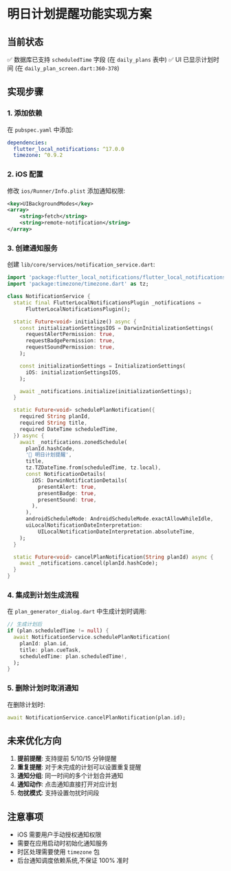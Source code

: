 # 明日计划提醒功能实现方案

## 当前状态

✅ 数据库已支持 `scheduledTime` 字段 (在 `daily_plans` 表中)
✅ UI 已显示计划时间 (在 `daily_plan_screen.dart:360-378`)

## 实现步骤

### 1. 添加依赖

在 `pubspec.yaml` 中添加:

```yaml
dependencies:
  flutter_local_notifications: ^17.0.0
  timezone: ^0.9.2
```

### 2. iOS 配置

修改 `ios/Runner/Info.plist` 添加通知权限:

```xml
<key>UIBackgroundModes</key>
<array>
    <string>fetch</string>
    <string>remote-notification</string>
</array>
```

### 3. 创建通知服务

创建 `lib/core/services/notification_service.dart`:

```dart
import 'package:flutter_local_notifications/flutter_local_notifications.dart';
import 'package:timezone/timezone.dart' as tz;

class NotificationService {
  static final FlutterLocalNotificationsPlugin _notifications =
      FlutterLocalNotificationsPlugin();

  static Future<void> initialize() async {
    const initializationSettingsIOS = DarwinInitializationSettings(
      requestAlertPermission: true,
      requestBadgePermission: true,
      requestSoundPermission: true,
    );

    const initializationSettings = InitializationSettings(
      iOS: initializationSettingsIOS,
    );

    await _notifications.initialize(initializationSettings);
  }

  static Future<void> schedulePlanNotification({
    required String planId,
    required String title,
    required DateTime scheduledTime,
  }) async {
    await _notifications.zonedSchedule(
      planId.hashCode,
      '📅 明日计划提醒',
      title,
      tz.TZDateTime.from(scheduledTime, tz.local),
      const NotificationDetails(
        iOS: DarwinNotificationDetails(
          presentAlert: true,
          presentBadge: true,
          presentSound: true,
        ),
      ),
      androidScheduleMode: AndroidScheduleMode.exactAllowWhileIdle,
      uiLocalNotificationDateInterpretation:
          UILocalNotificationDateInterpretation.absoluteTime,
    );
  }

  static Future<void> cancelPlanNotification(String planId) async {
    await _notifications.cancel(planId.hashCode);
  }
}
```

### 4. 集成到计划生成流程

在 `plan_generator_dialog.dart` 中生成计划时调用:

```dart
// 生成计划后
if (plan.scheduledTime != null) {
  await NotificationService.schedulePlanNotification(
    planId: plan.id,
    title: plan.cueTask,
    scheduledTime: plan.scheduledTime!,
  );
}
```

### 5. 删除计划时取消通知

在删除计划时:

```dart
await NotificationService.cancelPlanNotification(plan.id);
```

## 未来优化方向

1. **提前提醒**: 支持提前 5/10/15 分钟提醒
2. **重复提醒**: 对于未完成的计划可以设置重复提醒
3. **通知分组**: 同一时间的多个计划合并通知
4. **通知动作**: 点击通知直接打开对应计划
5. **勿扰模式**: 支持设置勿扰时间段

## 注意事项

- iOS 需要用户手动授权通知权限
- 需要在应用启动时初始化通知服务
- 时区处理需要使用 `timezone` 包
- 后台通知调度依赖系统,不保证 100% 准时
